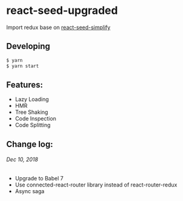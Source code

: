 # react-seed-upgraded

Import redux base on [react-seed-simplify](https://github.com/yhhcg/react-seed-simplify)

## Developing

``` bash
$ yarn
$ yarn start
```

## Features:

- Lazy Loading
- HMR
- Tree Shaking
- Code Inspection
- Code Splitting

## Change log:

###### *Dec 10, 2018*

- Upgrade to Babel 7
- Use connected-react-router library instead of react-router-redux
- Async saga
